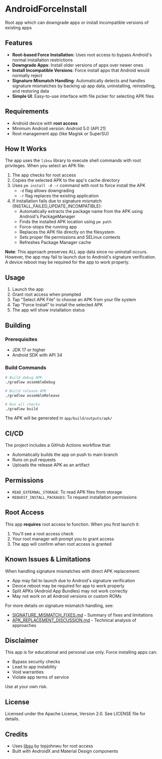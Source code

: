 # AndroidForceInstall

Root app which can downgrade apps or install incompatible versions of existing apps

## Features

- **Root-based Force Installation**: Uses root access to bypass Android's normal installation restrictions
- **Downgrade Apps**: Install older versions of apps over newer ones
- **Install Incompatible Versions**: Force install apps that Android would normally reject
- **Signature Mismatch Handling**: Automatically detects and handles signature mismatches by backing up app data, uninstalling, reinstalling, and restoring data
- **Simple UI**: Easy-to-use interface with file picker for selecting APK files

## Requirements

- Android device with **root access**
- Minimum Android version: Android 5.0 (API 21)
- Root management app (like Magisk or SuperSU)

## How It Works

The app uses the `libsu` library to execute shell commands with root privileges. When you select an APK file:

1. The app checks for root access
2. Copies the selected APK to the app's cache directory
3. Uses `pm install -d -r` command with root to force install the APK
   - `-d` flag allows downgrading
   - `-r` flag replaces the existing application
4. If installation fails due to signature mismatch (INSTALL_FAILED_UPDATE_INCOMPATIBLE):
   - Automatically extracts the package name from the APK using Android's PackageManager
   - Finds the installed APK location using `pm path`
   - Force-stops the running app
   - Replaces the APK file directly on the filesystem
   - Sets proper file permissions and SELinux contexts
   - Refreshes Package Manager cache
   
**Note**: This approach preserves ALL app data since no uninstall occurs. However, the app may fail to launch due to Android's signature verification. A device reboot may be required for the app to work properly.

## Usage

1. Launch the app
2. Grant root access when prompted
3. Tap "Select APK File" to choose an APK from your file system
4. Tap "Force Install" to install the selected APK
5. The app will show installation status

## Building

### Prerequisites
- JDK 17 or higher
- Android SDK with API 34

### Build Commands

```bash
# Build debug APK
./gradlew assembleDebug

# Build release APK
./gradlew assembleRelease

# Run all checks
./gradlew build
```

The APK will be generated in `app/build/outputs/apk/`

## CI/CD

The project includes a GitHub Actions workflow that:
- Automatically builds the app on push to main branch
- Runs on pull requests
- Uploads the release APK as an artifact

## Permissions

- `READ_EXTERNAL_STORAGE`: To read APK files from storage
- `REQUEST_INSTALL_PACKAGES`: To request installation permissions

## Root Access

This app **requires** root access to function. When you first launch it:
1. You'll see a root access check
2. Your root manager will prompt you to grant access
3. The app will confirm when root access is granted

## Known Issues & Limitations

When handling signature mismatches with direct APK replacement:
- App may fail to launch due to Android's signature verification
- Device reboot may be required for app to work properly
- Split APKs (Android App Bundles) may not work correctly
- May not work on all Android versions or custom ROMs

For more details on signature mismatch handling, see:
- [SIGNATURE_MISMATCH_FIXES.md](SIGNATURE_MISMATCH_FIXES.md) - Summary of fixes and limitations
- [APK_REPLACEMENT_DISCUSSION.md](APK_REPLACEMENT_DISCUSSION.md) - Technical analysis of approaches

## Disclaimer

This app is for educational and personal use only. Force installing apps can:
- Bypass security checks
- Lead to app instability
- Void warranties
- Violate app terms of service

Use at your own risk.

## License

Licensed under the Apache License, Version 2.0. See LICENSE file for details.

## Credits

- Uses [libsu](https://github.com/topjohnwu/libsu) by topjohnwu for root access
- Built with AndroidX and Material Design components
